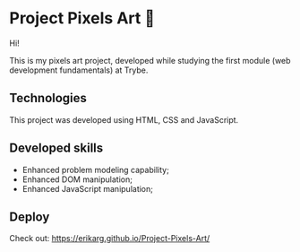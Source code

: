 # Project Pixels Art :art:

Hi!

This is my pixels art project, developed while studying the first module (web development fundamentals) at Trybe.

## Technologies

This project was developed using HTML, CSS and JavaScript.

## Developed skills

- Enhanced problem modeling capability;
- Enhanced DOM manipulation;
- Enhanced JavaScript manipulation;

## Deploy

Check out: https://erikarg.github.io/Project-Pixels-Art/
